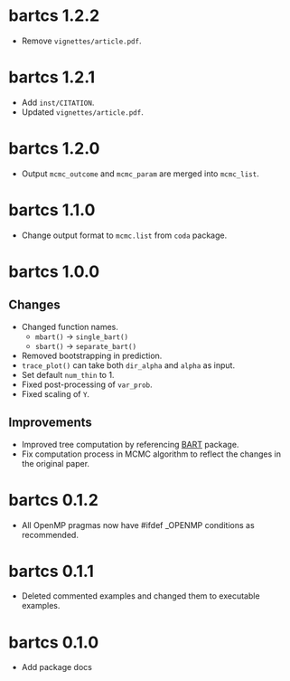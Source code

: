# bartcs 1.2.2

* Remove `vignettes/article.pdf`.

# bartcs 1.2.1

* Add `inst/CITATION`.
* Updated `vignettes/article.pdf`.

# bartcs 1.2.0

* Output `mcmc_outcome` and `mcmc_param` are merged into `mcmc_list`.

# bartcs 1.1.0

* Change output format to `mcmc.list` from `coda` package.

# bartcs 1.0.0

## Changes

* Changed function names.
    * `mbart()` -> `single_bart()`
    * `sbart()` -> `separate_bart()`
* Removed bootstrapping in prediction.
* `trace_plot()` can take both `dir_alpha` and `alpha` as input.
* Set default `num_thin` to 1.
* Fixed post-processing of `var_prob`.
* Fixed scaling of `Y`.

## Improvements

* Improved tree computation by referencing [BART](https://CRAN.R-project.org/package=BART) package. 
* Fix computation process in MCMC algorithm to reflect the changes in the original paper. 

# bartcs 0.1.2

* All OpenMP pragmas now have #ifdef _OPENMP conditions as recommended.

# bartcs 0.1.1

* Deleted commented examples and changed them to executable examples.

# bartcs 0.1.0

* Add package docs
